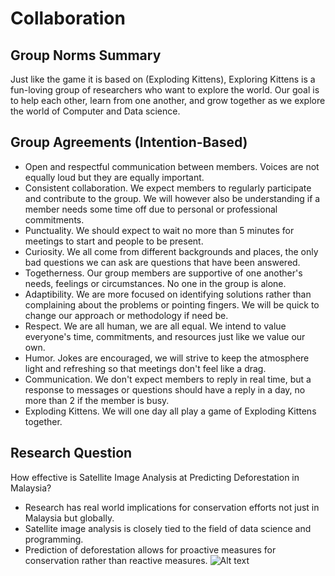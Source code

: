 # Collaboration

## Group Norms Summary

Just like the game it is based on (Exploding Kittens), Exploring Kittens
is a fun-loving group of researchers who want to explore the world.
Our goal is to help each other, learn from one another, and grow together
as we explore the world of Computer and Data science.

## Group Agreements (Intention-Based)

- Open and respectful communication between members. Voices are not equally
loud but they are equally important.
- Consistent collaboration. We expect members to regularly participate and
contribute to the group.
We will however also be understanding if a member
needs some time off due to personal or professional commitments.
- Punctuality. We should expect to wait no more than 5 minutes for meetings
to start and people to be present.
- Curiosity. We all come from different backgrounds and places,
the only bad questions we can ask are questions that have been answered.
- Togetherness. Our group members are supportive of one another's needs, feelings
or circumstances. No one in the group is alone.
- Adaptibility. We are more focused on identifying solutions rather than
complaining about the problems or pointing fingers. We will be quick to change
our approach or methodology if need be.
- Respect. We are all human, we are all equal. We intend to value everyone's
time, commitments, and resources just like we value our own.
- Humor. Jokes are encouraged, we will strive to keep the atmosphere light
and refreshing so that meetings don't feel like a drag.
- Communication. We don't expect members to reply in real time, but
a response to messages or questions should have a reply in a day,
no more than 2 if the member is busy.
- Exploding Kittens. We will one day all play a game of Exploding Kittens
together.

## Research Question

How effective is Satellite Image Analysis at Predicting Deforestation in Malaysia?

- Research has real world implications for conservation
efforts not just in Malaysia but globally.
- Satellite image analysis is closely tied to the field of
data science and programming.
- Prediction of deforestation allows for proactive measures
for conservation rather than reactive measures.
![Alt text](Exploring_Kittens.png)
